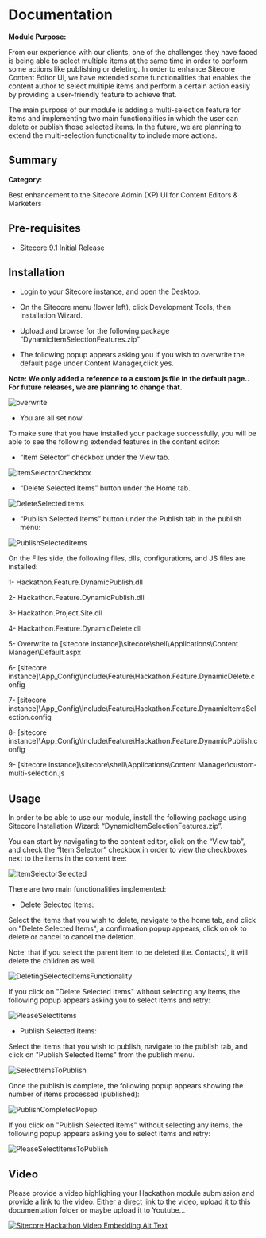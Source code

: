 # Documentation

**Module Purpose:**

From our experience with our clients, one of the challenges they have faced is being able to select multiple items at the same time in order to perform some actions like publishing or deleting.
In order to enhance Sitecore Content Editor UI, we have extended some functionalities that enables the content author to select multiple items and perform a certain action easily by providing a user-friendly feature to achieve that.

The main purpose of our module is adding a multi-selection feature for items and implementing two main functionalities in which the user can delete or publish those selected items.
In the future, we are planning to extend the multi-selection functionality to include more actions.


## Summary

**Category:** 

Best enhancement to the Sitecore Admin (XP) UI for Content Editors & Marketers

## Pre-requisites

- Sitecore 9.1 Initial Release

## Installation

- Login to your Sitecore instance, and open the Desktop. 

- On the Sitecore menu (lower left), click Development Tools, then Installation Wizard.

- Upload and browse for the following package “DynamicItemSelectionFeatures.zip”

- The following popup appears asking you if you wish to overwrite the default page under Content Manager,click yes.

**Note: We only added a reference to a custom js file in the default page.. For future releases, we are planning to change that.**

![overwrite](images/overwrite.png?raw=true "overwrite")

- You are all set now!

To make sure that you have installed your package successfully, you will be able to see the following extended features in the content editor:

- “Item Selector” checkbox under the View tab.

![ItemSelectorCheckbox](images/ItemSelectorCheckbox.png?raw=true "Item Selector Checkbox")

- “Delete Selected Items” button under the Home tab.

![DeleteSelectedItems](images/DeleteSelectedItems.png?raw=true "Delete Selected Items Button")

- “Publish Selected Items” button under the Publish tab in the publish menu:

![PublishSelectedItems](images/PublishSelectedItems.png?raw=true "Publish Selected Items Button")

On the Files side, the following files, dlls, configurations, and JS files are installed:

1- Hackathon.Feature.DynamicPublish.dll

2- Hackathon.Feature.DynamicPublish.dll

3- Hackathon.Project.Site.dll

4- Hackathon.Feature.DynamicDelete.dll

5- Overwrite to [sitecore instance]\sitecore\shell\Applications\Content Manager\Default.aspx

6- [sitecore instance]\App_Config\Include\Feature\Hackathon.Feature.DynamicDelete.config

7- [sitecore instance]\App_Config\Include\Feature\Hackathon.Feature.DynamicItemsSelection.config

8- [sitecore instance]\App_Config\Include\Feature\Hackathon.Feature.DynamicPublish.config

9- [sitecore instance]\sitecore\shell\Applications\Content Manager\custom-multi-selection.js


## Usage

In order to be able to use our module, install the following package using Sitecore Installation Wizard: “DynamicItemSelectionFeatures.zip”.

You can start by navigating to the content editor, click on the “View tab”, and check the “Item Selector” checkbox in order to view the checkboxes next to the items in the content tree:

![ItemSelectorSelected](images/ItemSelectorSelected.png?raw=true "Item Selector Selected")

There are two main functionalities implemented:

- Delete Selected Items:

Select the items that you wish to delete, navigate to the home tab, and click on "Delete Selected Items", a confirmation popup appears, click on ok to delete or cancel to cancel the deletion.

Note: that if you select the parent item to be deleted (i.e. Contacts), it will delete the children as well.

![DeletingSelectedItemsFunctionality](images/DeletingSelectedItemsFunctionality.png?raw=true "Deleting Selected Items Functionality")

If you click on "Delete Selected Items" without selecting any items, the following popup appears asking you to select items and retry:

![PleaseSelectItems](images/PleaseSelectItems.png?raw=true "Please Select Items")

- Publish Selected Items:

Select the items that you wish to publish, navigate to the publish tab, and click on "Publish Selected Items" from the publish menu.

![SelectItemsToPublish](images/SelectItemsToPublish.png?raw=true "Select Items To Publish")

Once the publish is complete, the following popup appears showing the number of items processed (published):

![PublishCompletedPopup](images/PublishCompletedPopup.png?raw=true "Publish Completed Popup")

If you click on "Publish Selected Items" without selecting any items, the following popup appears asking you to select items and retry:

![PleaseSelectItemsToPublish](images/PleaseSelectItemsToPublish.png?raw=true "Please Select Items To Publish")

## Video

Please provide a video highlighing your Hackathon module submission and provide a link to the video. Either a [direct link](https://www.youtube.com/watch?v=EpNhxW4pNKk) to the video, upload it to this documentation folder or maybe upload it to Youtube...

[![Sitecore Hackathon Video Embedding Alt Text](https://img.youtube.com/vi/EpNhxW4pNKk/0.jpg)](https://www.youtube.com/watch?v=EpNhxW4pNKk)
